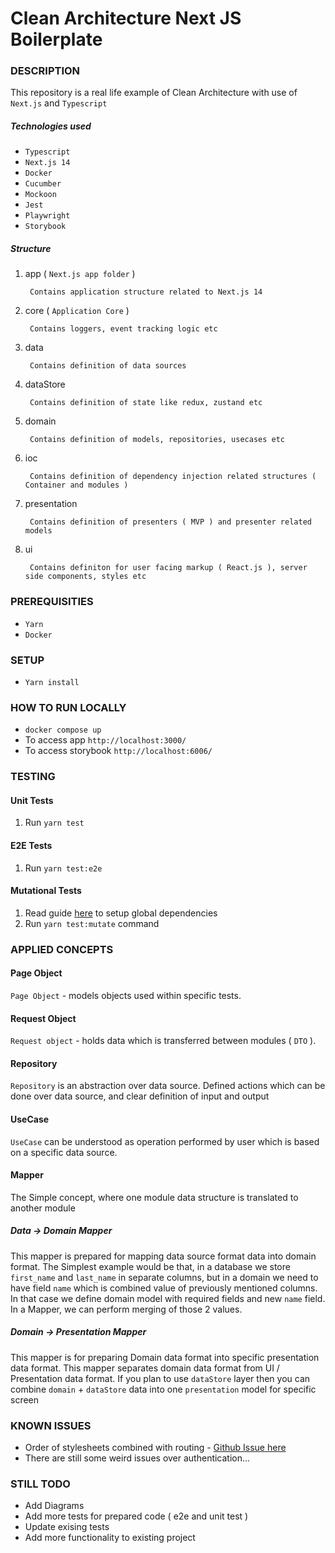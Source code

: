 # Clean Architecture Next JS Boilerplate

### DESCRIPTION

This repository is a real life example of Clean Architecture with use of `Next.js` and `Typescript`

[//]: # (![Clean Architecture Diagram]&#40;clean.diagram.architecture.svg&#41;)

##### Technologies used

* `Typescript`
* `Next.js 14`
* `Docker`
* `Cucumber`
* `Mockoon`
* `Jest`
* `Playwright`
* `Storybook`

##### Structure

1. app ( `Next.js app folder` )

        Contains application structure related to Next.js 14

2. core ( `Application Core` )

        Contains loggers, event tracking logic etc

3. data

        Contains definition of data sources 

4. dataStore 
    
        Contains definition of state like redux, zustand etc

4. domain

        Contains definition of models, repositories, usecases etc

5. ioc

        Contains definition of dependency injection related structures ( Container and modules )

6. presentation

        Contains definition of presenters ( MVP ) and presenter related models

7. ui

        Contains definiton for user facing markup ( React.js ), server side components, styles etc

### PREREQUISITIES

* `Yarn`
* `Docker`

### SETUP

* `Yarn install`

### HOW TO RUN LOCALLY

* `docker compose up`
* To access app `http://localhost:3000/`
* To access storybook `http://localhost:6006/`

### TESTING

#### Unit Tests

1. Run `yarn test`

#### E2E Tests

1. Run `yarn test:e2e`

#### Mutational Tests

1. Read guide [here](https://stryker-mutator.io/stryker/quickstart) to setup global dependencies
2. Run `yarn test:mutate` command

### APPLIED CONCEPTS

#### Page Object

`Page Object` - models objects used within specific tests.

#### Request Object

`Request object` - holds data which is transferred between modules ( `DTO` ). 

#### Repository

`Repository` is an abstraction over data source. Defined actions which can be done over data source, and clear definition of
input and output

#### UseCase

`UseCase` can be understood as operation performed by user which is based on a specific data source. 

#### Mapper

The Simple concept, where one module data structure is translated to another module

##### Data -> Domain Mapper

This mapper is prepared for mapping data source format data into domain format. The Simplest example would be that, in
a database we store `first_name` and `last_name` in separate columns, but in a domain we need to have field `name` which
is combined value of previously mentioned columns. In that case we define domain model with required fields and new `name` field.
In a Mapper, we can perform merging of those 2 values. 

##### Domain -> Presentation Mapper

This mapper is for preparing Domain data format into specific presentation data format. This mapper separates domain data format 
from UI / Presentation data format. If you plan to use `dataStore` layer then you can combine `domain` + `dataStore` data 
into one `presentation` model for specific screen

### KNOWN ISSUES

* Order of stylesheets combined with routing - [Github Issue here](https://github.com/vercel/next.js/issues/13092)
* There are still some weird issues over authentication...

### STILL TODO

* Add Diagrams
* Add more tests for prepared code ( e2e and unit test )
* Update exising tests
* Add more functionality to existing project 
